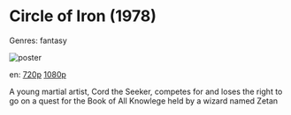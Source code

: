 # Circle of Iron (1978)

Genres: fantasy

![poster](http://image.tmdb.org/t/p/w500/z5cTLLIyeyllxqRkbaSRcmHCXVK.jpg)

en:
  [720p](magnet:?xt=urn:btih:55A1C45488CA89ED14B1F36400800F9DADA55982&tr=udp://glotorrents.pw:6969/announce&tr=udp://tracker.opentrackr.org:1337/announce&tr=udp://torrent.gresille.org:80/announce&tr=udp://tracker.openbittorrent.com:80&tr=udp://tracker.coppersurfer.tk:6969&tr=udp://tracker.leechers-paradise.org:6969&tr=udp://p4p.arenabg.ch:1337&tr=udp://tracker.internetwarriors.net:1337)
  [1080p](magnet:?xt=urn:btih:1CF2AC5781277951A005474BD461847F99D30C38&tr=udp://glotorrents.pw:6969/announce&tr=udp://tracker.opentrackr.org:1337/announce&tr=udp://torrent.gresille.org:80/announce&tr=udp://tracker.openbittorrent.com:80&tr=udp://tracker.coppersurfer.tk:6969&tr=udp://tracker.leechers-paradise.org:6969&tr=udp://p4p.arenabg.ch:1337&tr=udp://tracker.internetwarriors.net:1337)
  


A young martial artist, Cord the Seeker, competes for and loses the right to go on a quest for the Book of All Knowlege held by a wizard named Zetan